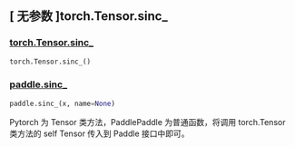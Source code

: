 ## [ 无参数 ]torch.Tensor.sinc_

### [torch.Tensor.sinc_](https://pytorch.org/docs/stable/generated/torch.Tensor.sinc_.html#torch-tensor-sinc)

```python
torch.Tensor.sinc_()
```

### [paddle.sinc_](https://www.paddlepaddle.org.cn/documentation/docs/zh/develop/api/paddle/sinc__cn.html#sinc)

```python
paddle.sinc_(x, name=None)
```

Pytorch 为 Tensor 类方法，PaddlePaddle 为普通函数，将调用 torch.Tensor 类方法的 self Tensor 传入到 Paddle 接口中即可。
